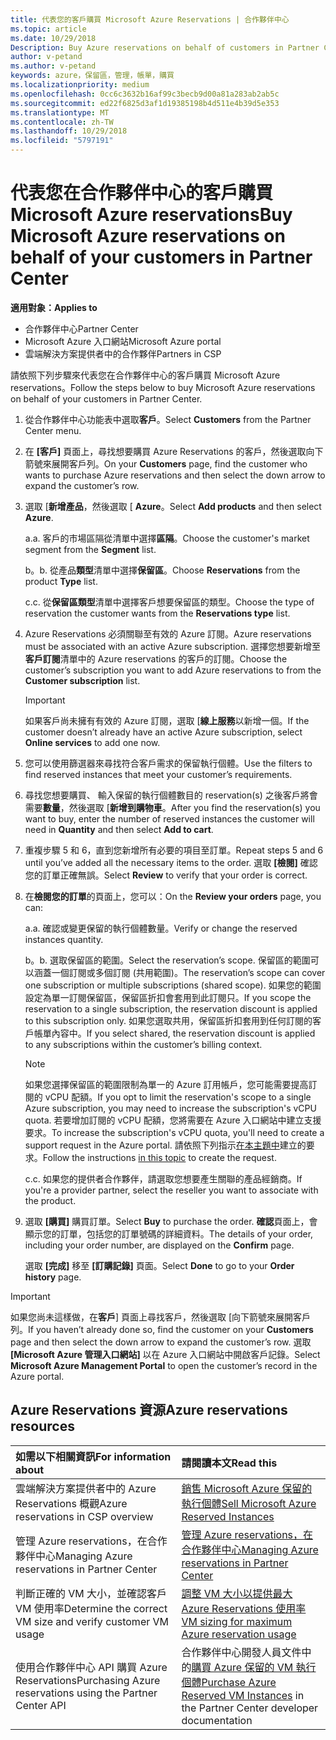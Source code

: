 ```yaml
---
title: 代表您的客戶購買 Microsoft Azure Reservations | 合作夥伴中心
ms.topic: article
ms.date: 10/29/2018
Description: Buy Azure reservations on behalf of customers in Partner Center.
author: v-petand
ms.author: v-petand
keywords: azure，保留區，管理，帳單，購買
ms.localizationpriority: medium
ms.openlocfilehash: 0cc6c3632b16af99c3becb9d00a81a283ab2ab5c
ms.sourcegitcommit: ed22f6825d3af1d19385198b4d511e4b39d5e353
ms.translationtype: MT
ms.contentlocale: zh-TW
ms.lasthandoff: 10/29/2018
ms.locfileid: "5797191"
---
```

# <a name="buy-microsoft-azure-reservations-on-behalf-of-your-customers-in-partner-center"></a><span data-ttu-id="5b594-103">代表您在合作夥伴中心的客戶購買 Microsoft Azure reservations</span><span class="sxs-lookup"><span data-stu-id="5b594-103">Buy Microsoft Azure reservations on behalf of your customers in Partner Center</span></span> 

**<span data-ttu-id="5b594-104">適用對象：</span><span class="sxs-lookup"><span data-stu-id="5b594-104">Applies to</span></span>**

-  <span data-ttu-id="5b594-105">合作夥伴中心</span><span class="sxs-lookup"><span data-stu-id="5b594-105">Partner Center</span></span>
-  <span data-ttu-id="5b594-106">Microsoft Azure 入口網站</span><span class="sxs-lookup"><span data-stu-id="5b594-106">Microsoft Azure portal</span></span>
-  <span data-ttu-id="5b594-107">雲端解決方案提供者中的合作夥伴</span><span class="sxs-lookup"><span data-stu-id="5b594-107">Partners in CSP</span></span>

<span data-ttu-id="5b594-108">請依照下列步驟來代表您在合作夥伴中心的客戶購買 Microsoft Azure reservations。</span><span class="sxs-lookup"><span data-stu-id="5b594-108">Follow the steps below to buy Microsoft Azure reservations on behalf of your customers in Partner Center.</span></span>

1. <span data-ttu-id="5b594-109">從合作夥伴中心功能表中選取**客戶**。</span><span class="sxs-lookup"><span data-stu-id="5b594-109">Select **Customers** from the Partner Center menu.</span></span>  

2. <span data-ttu-id="5b594-110">在 **\[客戶\]** 頁面上，尋找想要購買 Azure Reservations 的客戶，然後選取向下箭號來展開客戶列。</span><span class="sxs-lookup"><span data-stu-id="5b594-110">On your **Customers** page, find the customer who wants to purchase Azure reservations and then select the down arrow to expand the customer’s row.</span></span>  

3. <span data-ttu-id="5b594-111">選取 [**新增產品**，然後選取 [ **Azure**。</span><span class="sxs-lookup"><span data-stu-id="5b594-111">Select **Add products** and then select **Azure**.</span></span> 

    <span data-ttu-id="5b594-112">a.</span><span class="sxs-lookup"><span data-stu-id="5b594-112">a.</span></span> <span data-ttu-id="5b594-113">客戶的市場區隔從清單中選擇**區隔**。</span><span class="sxs-lookup"><span data-stu-id="5b594-113">Choose the customer's market segment from the **Segment** list.</span></span>

    <span data-ttu-id="5b594-114">b。</span><span class="sxs-lookup"><span data-stu-id="5b594-114">b.</span></span> <span data-ttu-id="5b594-115">從產品**類型**清單中選擇**保留區**。</span><span class="sxs-lookup"><span data-stu-id="5b594-115">Choose **Reservations** from the product **Type** list.</span></span>

    <span data-ttu-id="5b594-116">c.</span><span class="sxs-lookup"><span data-stu-id="5b594-116">c.</span></span> <span data-ttu-id="5b594-117">從**保留區類型**清單中選擇客戶想要保留區的類型。</span><span class="sxs-lookup"><span data-stu-id="5b594-117">Choose the type of reservation the customer wants from the **Reservations type** list.</span></span>

4. <span data-ttu-id="5b594-118">Azure Reservations 必須關聯至有效的 Azure 訂閱。</span><span class="sxs-lookup"><span data-stu-id="5b594-118">Azure reservations must be associated with an active Azure subscription.</span></span> <span data-ttu-id="5b594-119">選擇您想要新增至**客戶訂閱**清單中的 Azure reservations 的客戶的訂閱。</span><span class="sxs-lookup"><span data-stu-id="5b594-119">Choose the customer’s subscription you want to add Azure reservations to from the **Customer subscription** list.</span></span> 

    >[!IMPORTANT] 
    ><span data-ttu-id="5b594-120">如果客戶尚未擁有有效的 Azure 訂閱，選取 [**線上服務**以新增一個。</span><span class="sxs-lookup"><span data-stu-id="5b594-120">If the customer doesn’t already have an active Azure subscription, select **Online services** to add one now.</span></span> 

5. <span data-ttu-id="5b594-121">您可以使用篩選器來尋找符合客戶需求的保留執行個體。</span><span class="sxs-lookup"><span data-stu-id="5b594-121">Use the filters to find reserved instances that meet your customer’s requirements.</span></span>  

6. <span data-ttu-id="5b594-122">尋找您想要購買、 輸入保留的執行個體數目的 reservation(s) 之後客戶將會需要**數量**，然後選取 [**新增到購物車**。</span><span class="sxs-lookup"><span data-stu-id="5b594-122">After you find the reservation(s) you want to buy, enter the number of reserved instances the customer will need in **Quantity** and then select **Add to cart**.</span></span>  

7. <span data-ttu-id="5b594-123">重複步驟 5 和 6，直到您新增所有必要的項目至訂單。</span><span class="sxs-lookup"><span data-stu-id="5b594-123">Repeat steps 5 and 6 until you’ve added all the necessary items to the order.</span></span> <span data-ttu-id="5b594-124">選取 **\[檢閱\]** 確認您的訂單正確無誤。</span><span class="sxs-lookup"><span data-stu-id="5b594-124">Select **Review** to verify that your order is correct.</span></span>  

8. <span data-ttu-id="5b594-125">在**檢閱您的訂單**的頁面上，您可以：</span><span class="sxs-lookup"><span data-stu-id="5b594-125">On the **Review your orders** page, you can:</span></span> 

    <span data-ttu-id="5b594-126">a.</span><span class="sxs-lookup"><span data-stu-id="5b594-126">a.</span></span> <span data-ttu-id="5b594-127">確認或變更保留的執行個體數量。</span><span class="sxs-lookup"><span data-stu-id="5b594-127">Verify or change the reserved instances quantity.</span></span>

    <span data-ttu-id="5b594-128">b。</span><span class="sxs-lookup"><span data-stu-id="5b594-128">b.</span></span> <span data-ttu-id="5b594-129">選取保留區的範圍。</span><span class="sxs-lookup"><span data-stu-id="5b594-129">Select the reservation’s scope.</span></span> <span data-ttu-id="5b594-130">保留區的範圍可以涵蓋一個訂閱或多個訂閱 (共用範圍)。</span><span class="sxs-lookup"><span data-stu-id="5b594-130">The reservation’s scope can cover one subscription or multiple subscriptions (shared scope).</span></span> <span data-ttu-id="5b594-131">如果您的範圍設定為單一訂閱保留區，保留區折扣會套用到此訂閱只。</span><span class="sxs-lookup"><span data-stu-id="5b594-131">If you scope the reservation to a single subscription, the reservation discount is applied to this subscription only.</span></span> <span data-ttu-id="5b594-132">如果您選取共用，保留區折扣套用到任何訂閱的客戶帳單內容中。</span><span class="sxs-lookup"><span data-stu-id="5b594-132">If you select shared, the reservation discount is applied to any subscriptions within the customer’s billing context.</span></span> 

     >[!NOTE]
    ><span data-ttu-id="5b594-133">如果您選擇保留區的範圍限制為單一的 Azure 訂用帳戶，您可能需要提高訂閱的 vCPU 配額。</span><span class="sxs-lookup"><span data-stu-id="5b594-133">If you opt to limit the reservation's scope to a single Azure subscription, you may need to increase the subscription's vCPU quota.</span></span> <span data-ttu-id="5b594-134">若要增加訂閱的 vCPU 配額，您將需要在 Azure 入口網站中建立支援要求。</span><span class="sxs-lookup"><span data-stu-id="5b594-134">To increase the subscription's vCPU quota, you'll need to create a support request in the Azure portal.</span></span> <span data-ttu-id="5b594-135">請依照下列指示[在本主題中](https://docs.microsoft.com/azure/azure-supportability/resource-manager-core-quotas-request)建立的要求。</span><span class="sxs-lookup"><span data-stu-id="5b594-135">Follow the instructions [in this topic](https://docs.microsoft.com/azure/azure-supportability/resource-manager-core-quotas-request) to create the request.</span></span>    

    <span data-ttu-id="5b594-136">c.</span><span class="sxs-lookup"><span data-stu-id="5b594-136">c.</span></span> <span data-ttu-id="5b594-137">如果您的提供者合作夥伴，請選取您想要產生關聯的產品經銷商。</span><span class="sxs-lookup"><span data-stu-id="5b594-137">If you're a provider partner, select the reseller you want to associate with the product.</span></span>

9. <span data-ttu-id="5b594-138">選取 **\[購買\]** 購買訂單。</span><span class="sxs-lookup"><span data-stu-id="5b594-138">Select **Buy** to purchase the order.</span></span> <span data-ttu-id="5b594-139">**確認**頁面上，會顯示您的訂單，包括您的訂單號碼的詳細資料。</span><span class="sxs-lookup"><span data-stu-id="5b594-139">The details of your order, including your order number, are displayed on the **Confirm** page.</span></span>    
     
     <span data-ttu-id="5b594-140">選取 **\[完成\]** 移至 **\[訂購記錄\]** 頁面。</span><span class="sxs-lookup"><span data-stu-id="5b594-140">Select **Done** to go to your **Order history** page.</span></span> 

>[!IMPORTANT]
><span data-ttu-id="5b594-141">如果您尚未這樣做，在**客戶**\] 頁面上尋找客戶，然後選取 [向下箭號來展開客戶列。</span><span class="sxs-lookup"><span data-stu-id="5b594-141">If you haven’t already done so, find the customer on your **Customers** page and then select the down arrow to expand the customer’s row.</span></span> <span data-ttu-id="5b594-142">選取 **\[Microsoft Azure 管理入口網站\]** 以在 Azure 入口網站中開啟客戶記錄。</span><span class="sxs-lookup"><span data-stu-id="5b594-142">Select **Microsoft Azure Management Portal** to open the customer’s record in the Azure portal.</span></span>

## <a name="azure-reservations-resources"></a><span data-ttu-id="5b594-143">Azure Reservations 資源</span><span class="sxs-lookup"><span data-stu-id="5b594-143">Azure reservations resources</span></span>
|**<span data-ttu-id="5b594-144">如需以下相關資訊</span><span class="sxs-lookup"><span data-stu-id="5b594-144">For information about</span></span>**   |**<span data-ttu-id="5b594-145">請閱讀本文</span><span class="sxs-lookup"><span data-stu-id="5b594-145">Read this</span></span>**    |
|:-----------------------------|:-----------------|
|<span data-ttu-id="5b594-146">雲端解決方案提供者中的 Azure Reservations 概觀</span><span class="sxs-lookup"><span data-stu-id="5b594-146">Azure reservations in CSP overview</span></span>  | [<span data-ttu-id="5b594-147">銷售 Microsoft Azure 保留的執行個體</span><span class="sxs-lookup"><span data-stu-id="5b594-147">Sell Microsoft Azure Reserved Instances</span></span>](azure-reservations.md) |
|<span data-ttu-id="5b594-148">管理 Azure reservations，在合作夥伴中心</span><span class="sxs-lookup"><span data-stu-id="5b594-148">Managing Azure reservations in Partner Center</span></span> | [<span data-ttu-id="5b594-149">管理 Azure reservations，在合作夥伴中心</span><span class="sxs-lookup"><span data-stu-id="5b594-149">Managing Azure reservations in Partner Center</span></span>](azure-reservations-manage.md)
|<span data-ttu-id="5b594-150">判斷正確的 VM 大小，並確認客戶 VM 使用率</span><span class="sxs-lookup"><span data-stu-id="5b594-150">Determine the correct VM size and verify customer VM usage</span></span>   |[<span data-ttu-id="5b594-151">調整 VM 大小以提供最大 Azure Reservations 使用率</span><span class="sxs-lookup"><span data-stu-id="5b594-151">VM sizing for maximum Azure reservation usage</span></span>](azure-usage.md)   |
|<span data-ttu-id="5b594-152">使用合作夥伴中心 API 購買 Azure Reservations</span><span class="sxs-lookup"><span data-stu-id="5b594-152">Purchasing Azure reservations using the Partner Center API</span></span> | <span data-ttu-id="5b594-153">合作夥伴中心開發人員文件中的[購買 Azure 保留的 VM 執行個體](https://docs.microsoft.com/partner-center/develop/purchase-azure-reservations)</span><span class="sxs-lookup"><span data-stu-id="5b594-153">[Purchase Azure Reserved VM Instances](https://docs.microsoft.com/partner-center/develop/purchase-azure-reservations) in the Partner Center developer documentation</span></span>

 


 
